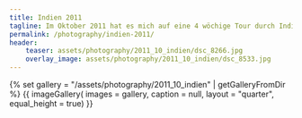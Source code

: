 ```yaml
---
title: Indien 2011
tagline: Im Oktober 2011 hat es mich auf eine 4 wöchige Tour durch Indien und Nepal verschlagen.
permalink: /photography/indien-2011/
header:
    teaser: assets/photography/2011_10_indien/dsc_8266.jpg
    overlay_image: assets/photography/2011_10_indien/dsc_8533.jpg
---
```


{% set gallery = "/assets/photography/2011_10_indien" | getGalleryFromDir %}
{{ imageGallery(
    images = gallery,
    caption = null,
    layout = "quarter",
    equal_height = true) }}